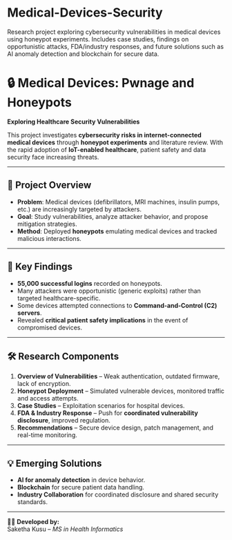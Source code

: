 # Medical-Devices-Security
Research project exploring cybersecurity vulnerabilities in medical devices using honeypot experiments. Includes case studies, findings on opportunistic attacks, FDA/industry responses, and future solutions such as AI anomaly detection and blockchain for secure data.
# 🔒 Medical Devices: Pwnage and Honeypots  
**Exploring Healthcare Security Vulnerabilities**  

This project investigates **cybersecurity risks in internet-connected medical devices** through **honeypot experiments** and literature review. With the rapid adoption of **IoT-enabled healthcare**, patient safety and data security face increasing threats.  

---

## 📌 Project Overview  
- **Problem**: Medical devices (defibrillators, MRI machines, insulin pumps, etc.) are increasingly targeted by attackers.  
- **Goal**: Study vulnerabilities, analyze attacker behavior, and propose mitigation strategies.  
- **Method**: Deployed **honeypots** emulating medical devices and tracked malicious interactions.  

---

## 🚨 Key Findings  
- **55,000 successful logins** recorded on honeypots.  
- Many attackers were opportunistic (generic exploits) rather than targeted healthcare-specific.  
- Some devices attempted connections to **Command-and-Control (C2) servers**.  
- Revealed **critical patient safety implications** in the event of compromised devices.  

---

## 🛠️ Research Components  
1. **Overview of Vulnerabilities** – Weak authentication, outdated firmware, lack of encryption.  
2. **Honeypot Deployment** – Simulated vulnerable devices, monitored traffic and access attempts.  
3. **Case Studies** – Exploitation scenarios for hospital devices.  
4. **FDA & Industry Response** – Push for **coordinated vulnerability disclosure**, improved regulation.  
5. **Recommendations** – Secure device design, patch management, and real-time monitoring.  

---

## 💡 Emerging Solutions  
- **AI for anomaly detection** in device behavior.  
- **Blockchain** for secure patient data handling.  
- **Industry Collaboration** for coordinated disclosure and shared security standards.  

---
👩‍💻 **Developed by:**  
Saketha Kusu – *MS in Health Informatics*  
